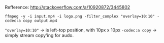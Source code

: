 Refference: http://stackoverflow.com/a/10920872/3445802

```
ffmpeg -y -i input.mp4 -i logo.png -filter_complex "overlay=10:10" -codec:a copy output.mp4
```

`"overlay=10:10"` -> is left-top position, with 10px x 10px
`-codec:a copy` -> simply stream copy'ing for audo.
